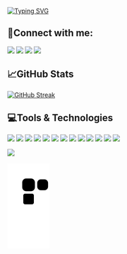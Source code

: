 [![Typing SVG](https://readme-typing-svg.herokuapp.com?font=courier+new&color=%23AAAAF7&size=19&duration=3000&vCenter=true&multiline=true&height=100&lines=Hey%2C++I'm+Sham+Ahamad;I'm+a+Fullstack+Developer)](https://git.io/typing-svg)

## 🔗Connect with me:
[<img src="https://img.icons8.com/color/48/000000/linkedin.png"/>](https://www.linkedin.com/in/ahamadch/)
[<img src="https://img.icons8.com/fluency/48/000000/instagram-new.png"/>](https://www.instagram.com/sham_ahamad/)
[<img src="https://img.icons8.com/color/48/000000/stackoverflow.png"/>](https://stackoverflow.com/users/11264271/ahamad-ch)
[<img src="https://img.icons8.com/color/48/000000/github-2.png"/>](https://www.ahamadch.com)

## 📈GitHub Stats 
[![GitHub Streak](https://github-readme-streak-stats.herokuapp.com?user=ahamad-ch&theme=violet-punch&hide_border=true&border_radius=10&date_format=M%20j%5B%2C%20Y%5D)](https://git.io/streak-stats)

## 💻Tools & Technologies
[<img src="https://img.icons8.com/color/48/000000/react-native.png"/>](#)
[<img src="https://img.icons8.com/color/48/000000/nodejs.png"/>](#)
[<img src="https://img.icons8.com/color/48/000000/javascript--v1.png"/>](#)
[<img src="https://img.icons8.com/color/48/000000/typescript.png"/>](#)
[<img src="https://img.icons8.com/color/48/000000/postgreesql.png"/>](#)
[<img src="https://img.icons8.com/color/48/000000/mongodb.png"/>](#)
[<img src="https://img.icons8.com/color/48/000000/docker.png"/>](#)
[<img src="https://img.icons8.com/color/48/000000/html-5--v2.png"/>](#)
[<img src="https://img.icons8.com/color/48/000000/css3.png"/>](#)
[<img src="https://img.icons8.com/color/48/000000/amazon-web-services.png"/>](#)
[<img src="https://img.icons8.com/color/48/000000/sass.png"/>](#)
[<img src="https://img.icons8.com/color/48/000000/jira.png"/>](#)
[<img src="https://img.icons8.com/color/48/000000/git.png"/>](#)


![](https://activity-graph.herokuapp.com/graph?username=ahamad-ch&theme=redical)

![github-contribution](https://raw.githubusercontent.com/ahamad-ch/ahamad-ch/output/github-contribution-grid-snake.svg)
